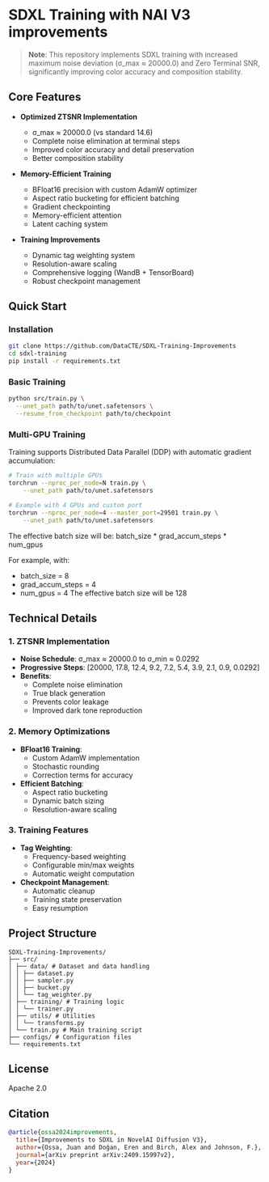# SDXL Training with NAI V3 improvements

> **Note**: This repository implements SDXL training with increased maximum noise deviation (σ_max ≈ 20000.0) and Zero Terminal SNR, significantly improving color accuracy and composition stability.

## Core Features

- **Optimized ZTSNR Implementation**
  - σ_max ≈ 20000.0 (vs standard 14.6)
  - Complete noise elimination at terminal steps
  - Improved color accuracy and detail preservation
  - Better composition stability

- **Memory-Efficient Training**
  - BFloat16 precision with custom AdamW optimizer
  - Aspect ratio bucketing for efficient batching
  - Gradient checkpointing
  - Memory-efficient attention
  - Latent caching system

- **Training Improvements**
  - Dynamic tag weighting system
  - Resolution-aware scaling
  - Comprehensive logging (WandB + TensorBoard)
  - Robust checkpoint management

## Quick Start

### Installation
```bash
git clone https://github.com/DataCTE/SDXL-Training-Improvements
cd sdxl-training
pip install -r requirements.txt
```

### Basic Training
```bash
python src/train.py \
  --unet_path path/to/unet.safetensors \
  --resume_from_checkpoint path/to/checkpoint
```

### Multi-GPU Training

Training supports Distributed Data Parallel (DDP) with automatic gradient accumulation:

```bash
# Train with multiple GPUs
torchrun --nproc_per_node=N train.py \
    --unet_path path/to/unet.safetensors

# Example with 4 GPUs and custom port
torchrun --nproc_per_node=4 --master_port=29501 train.py \
    --unet_path path/to/unet.safetensors
```

The effective batch size will be:
batch_size * grad_accum_steps * num_gpus

For example, with:
- batch_size = 8
- grad_accum_steps = 4  
- num_gpus = 4
The effective batch size will be 128

## Technical Details

### 1. ZTSNR Implementation
- **Noise Schedule**: σ_max ≈ 20000.0 to σ_min ≈ 0.0292
- **Progressive Steps**: [20000, 17.8, 12.4, 9.2, 7.2, 5.4, 3.9, 2.1, 0.9, 0.0292]
- **Benefits**:
  - Complete noise elimination
  - True black generation
  - Prevents color leakage
  - Improved dark tone reproduction

### 2. Memory Optimizations
- **BFloat16 Training**:
  - Custom AdamW implementation
  - Stochastic rounding
  - Correction terms for accuracy
- **Efficient Batching**:
  - Aspect ratio bucketing
  - Dynamic batch sizing
  - Resolution-aware scaling

### 3. Training Features
- **Tag Weighting**:
  - Frequency-based weighting
  - Configurable min/max weights
  - Automatic weight computation
- **Checkpoint Management**:
  - Automatic cleanup
  - Training state preservation
  - Easy resumption

## Project Structure
```
SDXL-Training-Improvements/
├── src/
│ ├── data/ # Dataset and data handling
│ │ ├── dataset.py
│ │ ├── sampler.py
│ │ ├── bucket.py
│ │ └── tag_weighter.py
│ ├── training/ # Training logic
│ │ └── trainer.py
│ ├── utils/ # Utilities
│ │ └── transforms.py
│ └── train.py # Main training script
├── configs/ # Configuration files
└── requirements.txt
```

## License
Apache 2.0

## Citation
```bibtex
@article{ossa2024improvements,
  title={Improvements to SDXL in NovelAI Diffusion V3},
  author={Ossa, Juan and Doğan, Eren and Birch, Alex and Johnson, F.},
  journal={arXiv preprint arXiv:2409.15997v2},
  year={2024}
}
```
